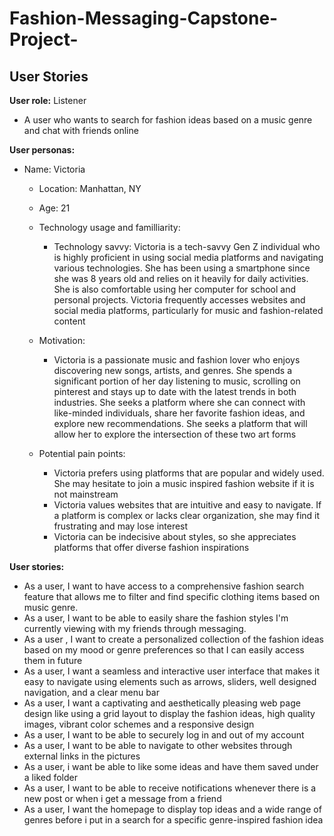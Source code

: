 # Fashion-Messaging-Capstone-Project-
## User Stories

**User role:** Listener

-  A user who wants to search for fashion ideas based on a music genre and chat with friends online

**User personas:**
- Name: Victoria
    - Location: Manhattan, NY
    - Age: 21
    - Technology usage and familliarity:
        - Technology savvy: Victoria is a tech-savvy Gen Z individual who is highly proficient in using social media platforms and navigating various technologies. She has been using a smartphone since she was 8 years old and relies on it heavily for daily activities. She is also comfortable using her computer for school and personal projects. Victoria frequently accesses websites and social media platforms, particularly for music and fashion-related content

    - Motivation:
        - Victoria is a passionate music and fashion lover who enjoys discovering new songs, artists, and genres. She spends a significant portion of her day listening to music, scrolling on pinterest and stays up to date with the latest trends in both industries. She seeks a platform where she can connect with like-minded individuals, share her favorite fashion ideas, and explore new recommendations. She seeks a platform that will allow her to explore the intersection of these two art forms


    - Potential pain points:
        - Victoria prefers using platforms that are popular and widely used. She may hesitate to join a music inspired fashion website if it is not mainstream
        -  Victoria values websites that are intuitive and easy to navigate. If a platform is complex or lacks clear organization, she may find it frustrating and may lose interest
        - Victoria can be indecisive about styles, so she appreciates platforms that offer diverse fashion inspirations


**User stories:**
- As a user, I want to have access to a comprehensive fashion search feature that allows me to filter and find specific clothing items based on music genre. 
- As a user, I want to be able to easily share the fashion styles I'm currently viewing with my friends through messaging.
- As a user , I want to create a personalized collection of the fashion ideas based on my mood or genre preferences so that I can easily access them in future 
- As a user, I want a seamless and interactive user interface that makes it easy to navigate using elements such as arrows, sliders, well designed navigation, and a clear menu bar 
- As a user, I want a captivating and aesthetically pleasing web page design like using a grid layout to display the fashion ideas, high quality images, vibrant color schemes and a responsive design
- As a user, I want to be able to securely log in and out of my account
- As a user, I want to be able to navigate to other websites through external links in the pictures
- As a user, i want be able to like some ideas and have them saved under a liked folder
- As a user, I want to be able to receive notifications whenever there is a new post or when i get a message from a friend
- As a user, I want the homepage to display top ideas and a wide range of genres before i put in a search for a specific genre-inspired fashion idea
